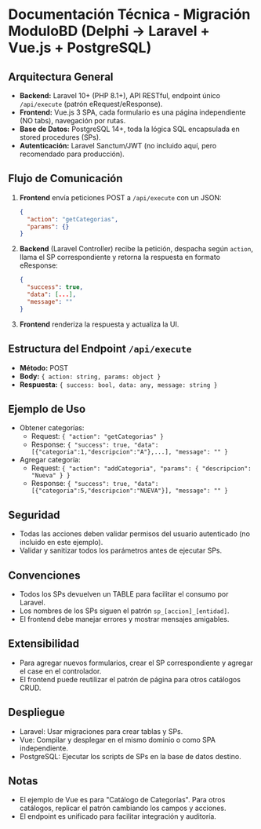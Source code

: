 # Documentación Técnica - Migración ModuloBD (Delphi → Laravel + Vue.js + PostgreSQL)

## Arquitectura General

- **Backend:** Laravel 10+ (PHP 8.1+), API RESTful, endpoint único `/api/execute` (patrón eRequest/eResponse).
- **Frontend:** Vue.js 3 SPA, cada formulario es una página independiente (NO tabs), navegación por rutas.
- **Base de Datos:** PostgreSQL 14+, toda la lógica SQL encapsulada en stored procedures (SPs).
- **Autenticación:** Laravel Sanctum/JWT (no incluido aquí, pero recomendado para producción).

## Flujo de Comunicación

1. **Frontend** envía peticiones POST a `/api/execute` con un JSON:
   ```json
   {
     "action": "getCategorias",
     "params": {}
   }
   ```
2. **Backend** (Laravel Controller) recibe la petición, despacha según `action`, llama el SP correspondiente y retorna la respuesta en formato eResponse:
   ```json
   {
     "success": true,
     "data": [...],
     "message": ""
   }
   ```
3. **Frontend** renderiza la respuesta y actualiza la UI.

## Estructura del Endpoint `/api/execute`
- **Método:** POST
- **Body:** `{ action: string, params: object }`
- **Respuesta:** `{ success: bool, data: any, message: string }`

## Ejemplo de Uso
- Obtener categorías:
  - Request: `{ "action": "getCategorias" }`
  - Response: `{ "success": true, "data": [{"categoria":1,"descripcion":"A"},...], "message": "" }`
- Agregar categoría:
  - Request: `{ "action": "addCategoria", "params": { "descripcion": "Nueva" } }`
  - Response: `{ "success": true, "data": [{"categoria":5,"descripcion":"NUEVA"}], "message": "" }`

## Seguridad
- Todas las acciones deben validar permisos del usuario autenticado (no incluido en este ejemplo).
- Validar y sanitizar todos los parámetros antes de ejecutar SPs.

## Convenciones
- Todos los SPs devuelven un TABLE para facilitar el consumo por Laravel.
- Los nombres de los SPs siguen el patrón `sp_[accion]_[entidad]`.
- El frontend debe manejar errores y mostrar mensajes amigables.

## Extensibilidad
- Para agregar nuevos formularios, crear el SP correspondiente y agregar el case en el controlador.
- El frontend puede reutilizar el patrón de página para otros catálogos CRUD.

## Despliegue
- Laravel: Usar migraciones para crear tablas y SPs.
- Vue: Compilar y desplegar en el mismo dominio o como SPA independiente.
- PostgreSQL: Ejecutar los scripts de SPs en la base de datos destino.

## Notas
- El ejemplo de Vue es para "Catálogo de Categorías". Para otros catálogos, replicar el patrón cambiando los campos y acciones.
- El endpoint es unificado para facilitar integración y auditoría.
